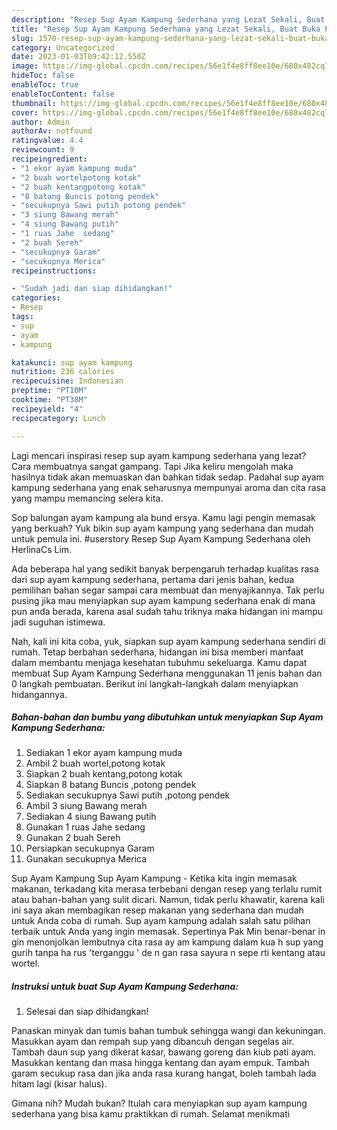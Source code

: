 ```yaml
---
description: "Resep Sup Ayam Kampung Sederhana yang Lezat Sekali, Buat Buka Puasa Enak Banget"
title: "Resep Sup Ayam Kampung Sederhana yang Lezat Sekali, Buat Buka Puasa Enak Banget"
slug: 1570-resep-sup-ayam-kampung-sederhana-yang-lezat-sekali-buat-buka-puasa-enak-banget
category: Uncategorized
date: 2023-01-03T09:42:12.550Z
image: https://img-global.cpcdn.com/recipes/56e1f4e8ff8ee10e/680x482cq70/sup-ayam-kampung-sederhana-foto-resep-utama.jpg
hideToc: false
enableToc: true
enableTocContent: false
thumbnail: https://img-global.cpcdn.com/recipes/56e1f4e8ff8ee10e/680x482cq70/sup-ayam-kampung-sederhana-foto-resep-utama.jpg
cover: https://img-global.cpcdn.com/recipes/56e1f4e8ff8ee10e/680x482cq70/sup-ayam-kampung-sederhana-foto-resep-utama.jpg
author: Admin
authorAv: notfound
ratingvalue: 4.4
reviewcount: 9
recipeingredient:
- "1 ekor ayam kampung muda"
- "2 buah wortelpotong kotak"
- "2 buah kentangpotong kotak"
- "8 batang Buncis potong pendek"
- "secukupnya Sawi putih potong pendek"
- "3 siung Bawang merah"
- "4 siung Bawang putih"
- "1 ruas Jahe  sedang"
- "2 buah Sereh"
- "secukupnya Garam"
- "secukupnya Merica"
recipeinstructions:

- "Sudah jadi dan siap dihidangkan!"
categories:
- Resep
tags:
- sup
- ayam
- kampung

katakunci: sup ayam kampung 
nutrition: 236 calories
recipecuisine: Indonesian
preptime: "PT10M"
cooktime: "PT38M"
recipeyield: "4"
recipecategory: Lunch

---
```



Lagi mencari inspirasi resep sup ayam kampung sederhana yang lezat? Cara membuatnya sangat gampang. Tapi Jika keliru mengolah maka hasilnya tidak akan memuaskan dan bahkan tidak sedap. Padahal sup ayam kampung sederhana yang enak seharusnya mempunyai aroma dan cita rasa yang mampu memancing selera kita.


Sop balungan ayam kampung ala bund ersya. Kamu lagi pengin memasak yang berkuah? Yuk bikin sup ayam kampung yang sederhana dan mudah untuk pemula ini. #userstory Resep Sup Ayam Kampung Sederhana oleh HerlinaCs Lim.

Ada beberapa hal yang sedikit banyak berpengaruh terhadap kualitas rasa dari sup ayam kampung sederhana, pertama dari jenis bahan, kedua pemilihan bahan segar sampai cara membuat dan menyajikannya. Tak perlu pusing jika mau menyiapkan sup ayam kampung sederhana enak di mana pun anda berada, karena asal sudah tahu triknya maka hidangan ini mampu jadi suguhan istimewa.


Nah, kali ini kita coba, yuk, siapkan sup ayam kampung sederhana sendiri di rumah. Tetap berbahan sederhana, hidangan ini bisa memberi manfaat dalam membantu menjaga kesehatan tubuhmu sekeluarga. Kamu dapat membuat Sup Ayam Kampung Sederhana menggunakan 11 jenis bahan dan 0 langkah pembuatan. Berikut ini langkah-langkah dalam menyiapkan hidangannya.

<!--inarticleads1-->

##### Bahan-bahan dan bumbu yang dibutuhkan untuk menyiapkan Sup Ayam Kampung Sederhana:

1. Sediakan 1 ekor ayam kampung muda
1. Ambil 2 buah wortel,potong kotak
1. Siapkan 2 buah kentang,potong kotak
1. Siapkan 8 batang Buncis ,potong pendek
1. Sediakan secukupnya Sawi putih ,potong pendek
1. Ambil 3 siung Bawang merah
1. Sediakan 4 siung Bawang putih
1. Gunakan 1 ruas Jahe  sedang
1. Gunakan 2 buah Sereh
1. Persiapkan secukupnya Garam
1. Gunakan secukupnya Merica


Sup Ayam Kampung Sup Ayam Kampung - Ketika kita ingin memasak makanan, terkadang kita merasa terbebani dengan resep yang terlalu rumit atau bahan-bahan yang sulit dicari. Namun, tidak perlu khawatir, karena kali ini saya akan membagikan resep makanan yang sederhana dan mudah untuk Anda coba di rumah. Sup ayam kampung adalah salah satu pilihan terbaik untuk Anda yang ingin memasak. Sepertinya Pak Min benar-benar in gin menonjolkan lembutnya cita rasa ay am kampung dalam kua h sup yang gurih tanpa ha rus &#39;terganggu &#39; de n gan rasa sayura n sepe rti kentang atau wortel. 

<!--inarticleads2-->

##### Instruksi untuk buat Sup Ayam Kampung Sederhana:


1. Selesai dan siap dihidangkan!

Panaskan minyak dan tumis bahan tumbuk sehingga wangi dan kekuningan. Masukkan ayam dan rempah sup yang dibancuh dengan segelas air. Tambah daun sup yang dikerat kasar, bawang goreng dan kiub pati ayam. Masukkan kentang dan masa hingga kentang dan ayam empuk. Tambah garam secukup rasa dan jika anda rasa kurang hangat, boleh tambah lada hitam lagi (kisar halus). 

Gimana nih? Mudah bukan? Itulah cara menyiapkan sup ayam kampung sederhana yang bisa kamu praktikkan di rumah. Selamat menikmati
